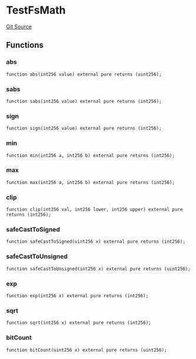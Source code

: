 # TestFsMath
[Git Source](https://github.com/supafinance/supa-foundry/blob/00eb35447ebc05e824f31afa1581898206764621/src/testing/TestFsMath.sol)


## Functions
### abs


```solidity
function abs(int256 value) external pure returns (uint256);
```

### sabs


```solidity
function sabs(int256 value) external pure returns (int256);
```

### sign


```solidity
function sign(int256 value) external pure returns (int256);
```

### min


```solidity
function min(int256 a, int256 b) external pure returns (int256);
```

### max


```solidity
function max(int256 a, int256 b) external pure returns (int256);
```

### clip


```solidity
function clip(int256 val, int256 lower, int256 upper) external pure returns (int256);
```

### safeCastToSigned


```solidity
function safeCastToSigned(uint256 x) external pure returns (int256);
```

### safeCastToUnsigned


```solidity
function safeCastToUnsigned(int256 x) external pure returns (uint256);
```

### exp


```solidity
function exp(int256 x) external pure returns (int256);
```

### sqrt


```solidity
function sqrt(int256 x) external pure returns (int256);
```

### bitCount


```solidity
function bitCount(uint256 x) external pure returns (uint256);
```

